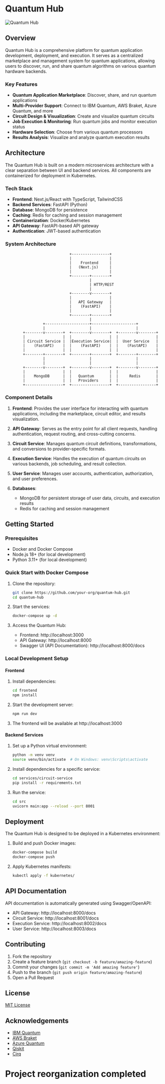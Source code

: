 # Quantum Hub

![Quantum Hub](https://via.placeholder.com/800x400.png?text=Quantum+Hub)

## Overview

Quantum Hub is a comprehensive platform for quantum application development, deployment, and execution. It serves as a centralized marketplace and management system for quantum applications, allowing users to discover, run, and share quantum algorithms on various quantum hardware backends.

### Key Features

- **Quantum Application Marketplace**: Discover, share, and run quantum applications
- **Multi-Provider Support**: Connect to IBM Quantum, AWS Braket, Azure Quantum, and more
- **Circuit Design & Visualization**: Create and visualize quantum circuits
- **Job Execution & Monitoring**: Run quantum jobs and monitor execution status
- **Hardware Selection**: Choose from various quantum processors
- **Results Analysis**: Visualize and analyze quantum execution results

## Architecture

The Quantum Hub is built on a modern microservices architecture with a clear separation between UI and backend services. All components are containerized for deployment in Kubernetes.

### Tech Stack

- **Frontend**: Next.js/React with TypeScript, TailwindCSS
- **Backend Services**: FastAPI (Python)
- **Database**: MongoDB for persistence
- **Caching**: Redis for caching and session management
- **Containerization**: Docker/Kubernetes
- **API Gateway**: FastAPI-based API gateway
- **Authentication**: JWT-based authentication

### System Architecture

```
                             +-----------------+
                             |                 |
                             |    Frontend     |
                             |   (Next.js)     |
                             |                 |
                             +--------+--------+
                                      |
                                      | HTTP/REST
                                      |
                             +--------v--------+
                             |                 |
                             |   API Gateway   |
                             |    (FastAPI)    |
                             |                 |
                             +--------+--------+
                                      |
                 +--------------------+--------------------+
                 |                    |                    |
        +--------v--------+  +--------v--------+  +--------v--------+
        |                 |  |                 |  |                 |
        | Circuit Service |  |Execution Service|  |  User Service   |
        |    (FastAPI)    |  |    (FastAPI)    |  |    (FastAPI)    |
        |                 |  |                 |  |                 |
        +--------+--------+  +--------+--------+  +--------+--------+
                 |                    |                    |
                 |                    |                    |
        +--------v--------+  +--------v--------+  +--------v--------+
        |                 |  |                 |  |                 |
        |    MongoDB      |  |   Quantum       |  |     Redis       |
        |                 |  |   Providers     |  |                 |
        +-----------------+  +-----------------+  +-----------------+
```

### Component Details

1. **Frontend**: Provides the user interface for interacting with quantum applications, including the marketplace, circuit editor, and results visualization.

2. **API Gateway**: Serves as the entry point for all client requests, handling authentication, request routing, and cross-cutting concerns.

3. **Circuit Service**: Manages quantum circuit definitions, transformations, and conversions to provider-specific formats.

4. **Execution Service**: Handles the execution of quantum circuits on various backends, job scheduling, and result collection.

5. **User Service**: Manages user accounts, authentication, authorization, and user preferences.

6. **Databases**:
   - MongoDB for persistent storage of user data, circuits, and execution results
   - Redis for caching and session management

## Getting Started

### Prerequisites

- Docker and Docker Compose
- Node.js 18+ (for local development)
- Python 3.11+ (for local development)

### Quick Start with Docker Compose

1. Clone the repository:
   ```bash
   git clone https://github.com/your-org/quantum-hub.git
   cd quantum-hub
   ```

2. Start the services:
   ```bash
   docker-compose up -d
   ```

3. Access the Quantum Hub:
   - Frontend: http://localhost:3000
   - API Gateway: http://localhost:8000
   - Swagger UI (API Documentation): http://localhost:8000/docs

### Local Development Setup

#### Frontend

1. Install dependencies:
   ```bash
   cd frontend
   npm install
   ```

2. Start the development server:
   ```bash
   npm run dev
   ```

3. The frontend will be available at http://localhost:3000

#### Backend Services

1. Set up a Python virtual environment:
   ```bash
   python -m venv venv
   source venv/bin/activate  # On Windows: venv\Scripts\activate
   ```

2. Install dependencies for a specific service:
   ```bash
   cd services/circuit-service
   pip install -r requirements.txt
   ```

3. Run the service:
   ```bash
   cd src
   uvicorn main:app --reload --port 8001
   ```

## Deployment

The Quantum Hub is designed to be deployed in a Kubernetes environment:

1. Build and push Docker images:
   ```bash
   docker-compose build
   docker-compose push
   ```

2. Apply Kubernetes manifests:
   ```bash
   kubectl apply -f kubernetes/
   ```

## API Documentation

API documentation is automatically generated using Swagger/OpenAPI:

- API Gateway: http://localhost:8000/docs
- Circuit Service: http://localhost:8001/docs
- Execution Service: http://localhost:8002/docs
- User Service: http://localhost:8003/docs

## Contributing

1. Fork the repository
2. Create a feature branch (`git checkout -b feature/amazing-feature`)
3. Commit your changes (`git commit -m 'Add amazing feature'`)
4. Push to the branch (`git push origin feature/amazing-feature`)
5. Open a Pull Request

## License

[MIT License](LICENSE)

## Acknowledgements

- [IBM Quantum](https://quantum-computing.ibm.com/)
- [AWS Braket](https://aws.amazon.com/braket/)
- [Azure Quantum](https://azure.microsoft.com/en-us/services/quantum/)
- [Qiskit](https://qiskit.org/)
- [Cirq](https://quantumai.google/cirq)
# Project reorganization completed
